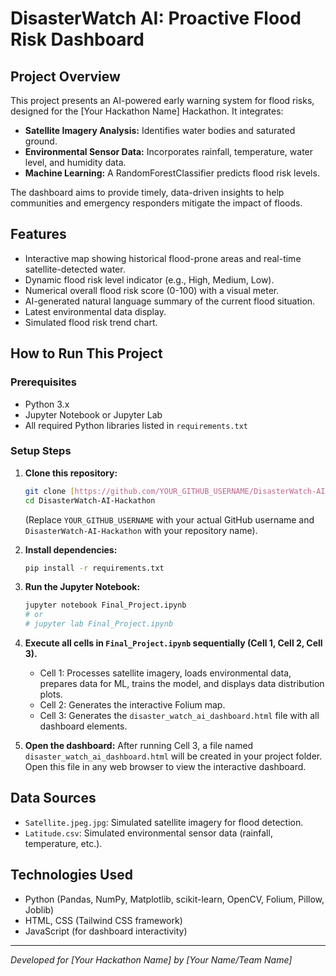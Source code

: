 # DisasterWatch AI: Proactive Flood Risk Dashboard

## Project Overview
This project presents an AI-powered early warning system for flood risks, designed for the [Your Hackathon Name] Hackathon. It integrates:
- **Satellite Imagery Analysis:** Identifies water bodies and saturated ground.
- **Environmental Sensor Data:** Incorporates rainfall, temperature, water level, and humidity data.
- **Machine Learning:** A RandomForestClassifier predicts flood risk levels.

The dashboard aims to provide timely, data-driven insights to help communities and emergency responders mitigate the impact of floods.

## Features
- Interactive map showing historical flood-prone areas and real-time satellite-detected water.
- Dynamic flood risk level indicator (e.g., High, Medium, Low).
- Numerical overall flood risk score (0-100) with a visual meter.
- AI-generated natural language summary of the current flood situation.
- Latest environmental data display.
- Simulated flood risk trend chart.

## How to Run This Project

### Prerequisites
- Python 3.x
- Jupyter Notebook or Jupyter Lab
- All required Python libraries listed in `requirements.txt`

### Setup Steps
1.  **Clone this repository:**
    ```bash
    git clone [https://github.com/YOUR_GITHUB_USERNAME/DisasterWatch-AI-Hackathon.git](https://github.com/YOUR_GITHUB_USERNAME/DisasterWatch-AI-Hackathon.git)
    cd DisasterWatch-AI-Hackathon
    ```
    (Replace `YOUR_GITHUB_USERNAME` with your actual GitHub username and `DisasterWatch-AI-Hackathon` with your repository name).

2.  **Install dependencies:**
    ```bash
    pip install -r requirements.txt
    ```

3.  **Run the Jupyter Notebook:**
    ```bash
    jupyter notebook Final_Project.ipynb
    # or
    # jupyter lab Final_Project.ipynb
    ```

4.  **Execute all cells in `Final_Project.ipynb` sequentially (Cell 1, Cell 2, Cell 3).**
    - Cell 1: Processes satellite imagery, loads environmental data, prepares data for ML, trains the model, and displays data distribution plots.
    - Cell 2: Generates the interactive Folium map.
    - Cell 3: Generates the `disaster_watch_ai_dashboard.html` file with all dashboard elements.

5.  **Open the dashboard:** After running Cell 3, a file named `disaster_watch_ai_dashboard.html` will be created in your project folder. Open this file in any web browser to view the interactive dashboard.

## Data Sources
- `Satellite.jpeg.jpg`: Simulated satellite imagery for flood detection.
- `Latitude.csv`: Simulated environmental sensor data (rainfall, temperature, etc.).

## Technologies Used
- Python (Pandas, NumPy, Matplotlib, scikit-learn, OpenCV, Folium, Pillow, Joblib)
- HTML, CSS (Tailwind CSS framework)
- JavaScript (for dashboard interactivity)

---
*Developed for [Your Hackathon Name] by [Your Name/Team Name]*